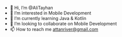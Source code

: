 - 👋 Hi, I’m @AliTayhan
- 👀 I’m interested in Mobile Development
- 🌱 I’m currently learning Java & Kotlin
- 💞️ I’m looking to collaborate on Mobile Development
- 📫 How to reach me attanriver@gmail.com

<!---
AliTayhan/AliTayhan is a ✨ special ✨ repository because its `README.md` (this file) appears on your GitHub profile.
You can click the Preview link to take a look at your changes.
--->
